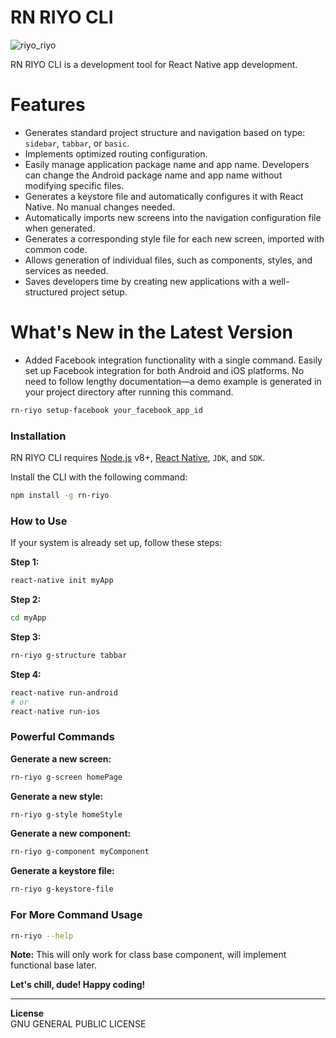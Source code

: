 # RN RIYO CLI
![riyo_riyo](https://user-images.githubusercontent.com/19728368/61596780-6fbdfc00-ac25-11e9-9893-e30d7c4c52f2.png)

RN RIYO CLI is a development tool for React Native app development.

# Features

- Generates standard project structure and navigation based on type: `sidebar`, `tabbar`, or `basic`.
- Implements optimized routing configuration.
- Easily manage application package name and app name. Developers can change the Android package name and app name without modifying specific files.
- Generates a keystore file and automatically configures it with React Native. No manual changes needed.
- Automatically imports new screens into the navigation configuration file when generated.
- Generates a corresponding style file for each new screen, imported with common code.
- Allows generation of individual files, such as components, styles, and services as needed.
- Saves developers time by creating new applications with a well-structured project setup.

# What's New in the Latest Version
- Added Facebook integration functionality with a single command. Easily set up Facebook integration for both Android and iOS platforms. No need to follow lengthy documentation—a demo example is generated in your project directory after running this command.

```sh
rn-riyo setup-facebook your_facebook_app_id
```

### Installation

RN RIYO CLI requires [Node.js](https://nodejs.org/) v8+, [React Native](https://facebook.github.io/react-native/docs/getting-started), `JDK`, and `SDK`.

Install the CLI with the following command:

```sh
npm install -g rn-riyo
```

### How to Use

If your system is already set up, follow these steps:

**Step 1:**  
```sh
react-native init myApp
```  
**Step 2:**  
```sh
cd myApp
```  
**Step 3:**  
```sh
rn-riyo g-structure tabbar
```  
**Step 4:**  
```sh
react-native run-android
# or
react-native run-ios
```  

### Powerful Commands

**Generate a new screen:**  
```sh
rn-riyo g-screen homePage
```  

**Generate a new style:**  
```sh
rn-riyo g-style homeStyle
```  

**Generate a new component:**  
```sh
rn-riyo g-component myComponent
```  

**Generate a keystore file:**  
```sh
rn-riyo g-keystore-file
```  

### For More Command Usage
```sh
rn-riyo --help
```  

**Note:** This will only work for class base component, will implement functional base later.

**Let's chill, dude! Happy coding!**

---

**License**  
GNU GENERAL PUBLIC LICENSE
